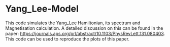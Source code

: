 # Yang_Lee-Model
This code simulates the Yang_Lee Hamiltonian, its spectrum and Magnetisation calculation. A detailed discussion on this can be found in the paper: https://journals.aps.org/prl/abstract/10.1103/PhysRevLett.131.080403.
This code can be used to reproduce the plots of this paper. 
